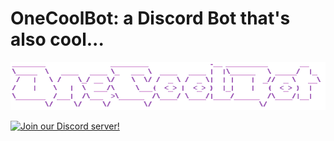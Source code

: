 # OneCoolBot: a Discord Bot that's also cool...
<img src="OneCoolBot.png" title="OneCoolBot"/>

[![Join our Discord server!](https://invidget.switchblade.xyz/EDRjZdkGBG)](https://discord.gg/EDRjZdkGBG)

